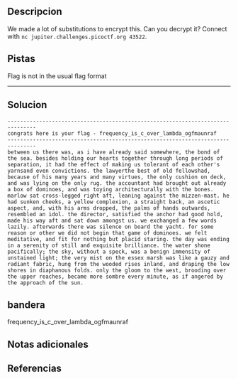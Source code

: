 ## Descripcion
We made a lot of substitutions to encrypt this. Can you decrypt it? Connect with `nc jupiter.challenges.picoctf.org 43522`.
## Pistas 
Flag is not in the usual flag format
****** 
## Solucion
```
-------------------------------------------------------------------------------
congrats here is your flag - frequency_is_c_over_lambda_ogfmaunraf
-------------------------------------------------------------------------------
between us there was, as i have already said somewhere, the bond of the sea. besides holding our hearts together through long periods of separation, it had the effect of making us tolerant of each other's yarnsand even convictions. the lawyerthe best of old fellowshad, because of his many years and many virtues, the only cushion on deck, and was lying on the only rug. the accountant had brought out already a box of dominoes, and was toying architecturally with the bones. marlow sat cross-legged right aft, leaning against the mizzen-mast. he had sunken cheeks, a yellow complexion, a straight back, an ascetic aspect, and, with his arms dropped, the palms of hands outwards, resembled an idol. the director, satisfied the anchor had good hold, made his way aft and sat down amongst us. we exchanged a few words lazily. afterwards there was silence on board the yacht. for some reason or other we did not begin that game of dominoes. we felt meditative, and fit for nothing but placid staring. the day was ending in a serenity of still and exquisite brilliance. the water shone pacifically; the sky, without a speck, was a benign immensity of unstained light; the very mist on the essex marsh was like a gauzy and radiant fabric, hung from the wooded rises inland, and draping the low shores in diaphanous folds. only the gloom to the west, brooding over the upper reaches, became more sombre every minute, as if angered by the approach of the sun.
```

## bandera
frequency_is_c_over_lambda_ogfmaunraf
## Notas adicionales 

## Referencias